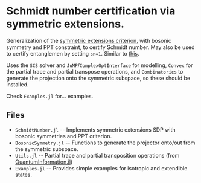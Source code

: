 # Schmidt number certification via symmetric extensions.
Generalization of the [symmetric extensions criterion](https://journals.aps.org/pra/abstract/10.1103/PhysRevA.69.022308), with bosonic symmetry and PPT constraint, to certify Schmidt number. May also be used to certify entanglemen by setting `sn=1`. Similar to [this](https://journals.aps.org/prl/abstract/10.1103/PhysRevLett.124.200502).

Uses the `SCS` solver and `JuMP`/`ComplexOptInterface` for modelling, `Convex` for the partial trace and partial transpose operations, and `Combinatorics` to generate the projection onto the symmetric subspace, so these should be installed.

Check `Examples.jl` for... examples.

## Files
- `SchmidtNumber.jl` -- Implements symmetric extensions SDP with bosonic symmetries and PPT criterion.
- `BosonicSymmetry.jl` -- Functions to generate the projector onto/out from the symmetric subspace.
- `Utils.jl` -- Partial trace and partial transposition operations (from [QuantumInformation.jl](https://github.com/iitis/QuantumInformation.jl))
- `Examples.jl` -- Provides simple examples for isotropic and extendible states.
